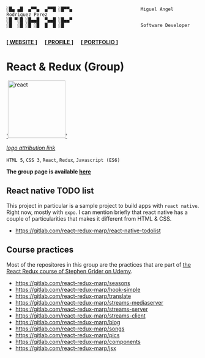 ```

░█▄ ▄█  ▄▀▀▄  ▄▀▀█ ░█▀▀▄                         Miguel Angel Rodriguez Perez
░█ ▀░█ ░█▄▄█  ▀▄▄█ ░█▄▄▀
░█  ░█ ░█ ░█  █  █ ░█                            Software Developer
       
```

[website_link]: https://marp.rocks/
[git_profile]: /marp-dev
[portfolio_link]: /marp-dev

**[<ins>[ WEBSITE ]</ins>][website_link]** &nbsp;&nbsp;&nbsp; **[<ins>[ PROFILE ]</ins>][git_profile]** &nbsp;&nbsp;&nbsp; **[<ins>[ PORTFOLIO ]</ins>][portfolio_link]**



# React & Redux (Group)

[attribution_link2]: https://commons.wikimedia.org/wiki/File:React-icon.svg
[details_page2]: https://gitlab.com/react-redux-marp
[repo_link2]: #
[product_link2]: #

['<img src="https://upload.wikimedia.org/wikipedia/commons/a/a7/React-icon.svg" alt="react" height="150"/>'][details_page2]

_[logo attribution link][attribution_link2]_

`HTML 5`, `CSS 3`, `React`, `Redux`, `Javascript (ES6)`

**The group page is available [here][details_page2]**



## React native TODO list

This project in particular is a sample project to build apps with `react native`. Right now, mostly with `expo`. I can mention briefly that react native has a couple of particularities that makes it different from HTML & CSS.

- https://gitlab.com/react-redux-marp/react-native-todolist



## Course practices

Most of the repositores in this group are the practices that are part of [the React Redux course of Stephen Grider on Udemy](https://www.udemy.com/course/react-redux/).

- https://gitlab.com/react-redux-marp/seasons
- https://gitlab.com/react-redux-marp/hook-simple
- https://gitlab.com/react-redux-marp/translate
- https://gitlab.com/react-redux-marp/streams-mediaserver
- https://gitlab.com/react-redux-marp/streams-server
- https://gitlab.com/react-redux-marp/streams-client
- https://gitlab.com/react-redux-marp/blog
- https://gitlab.com/react-redux-marp/songs
- https://gitlab.com/react-redux-marp/pics
- https://gitlab.com/react-redux-marp/components
- https://gitlab.com/react-redux-marp/jsx